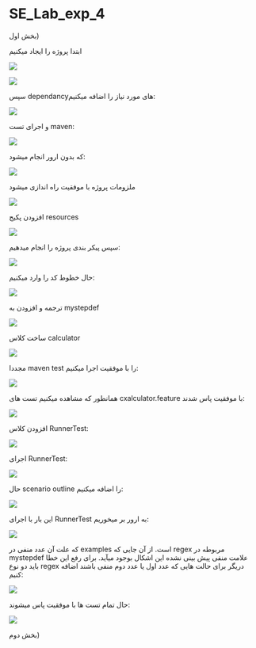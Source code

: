 # SE_Lab_exp_4

بخش اول)

ابتدا پروژه را ایجاد میکنیم

![](https://github.com/amir-haji/SE_Lab_exp_4/screenshots/image.png)

![](https://github.com/amir-haji/SE_Lab_exp_4/screenshots/image-1.png)

سپس dependancyهای مورد نیاز را اضافه میکنیم:

![](https://github.com/amir-haji/SE_Lab_exp_4/screenshots/image-2.png)

و اجرای تست maven:

![](https://github.com/amir-haji/SE_Lab_exp_4/screenshots/image-3.png)

که بدون ارور انجام میشود:

![](https://github.com/amir-haji/SE_Lab_exp_4/screenshots/image-4.png)

ملزومات پروژه با موفقیت راه اندازی میشود

![](https://github.com/amir-haji/SE_Lab_exp_4/screenshots/image-5.png)

افزودن پکیج resources

![](https://github.com/amir-haji/SE_Lab_exp_4/screenshots/image-6.png)

سپس پیکر بندی پروژه را انجام میدهیم:

![](https://github.com/amir-haji/SE_Lab_exp_4/screenshots/image-7.png)

حال خطوط کد را وارد میکنیم:

![](https://github.com/amir-haji/SE_Lab_exp_4/screenshots/image-8.png)

ترجمه و افزودن به mystepdef 

![](https://github.com/amir-haji/SE_Lab_exp_4/screenshots/image-9.png)

ساخت کلاس calculator

![](https://github.com/amir-haji/SE_Lab_exp_4/screenshots/image-10.png)

مجددا maven test را با موفقیت اجرا میکنیم:

![](https://github.com/amir-haji/SE_Lab_exp_4/screenshots/image-11.png)

همانطور که مشاهده میکنیم تست های cxalculator.feature با موفقیت پاس شدند:

![](https://github.com/amir-haji/SE_Lab_exp_4/screenshots/image-12.png)

افزودن کلاس RunnerTest:

![](https://github.com/amir-haji/SE_Lab_exp_4/screenshots/image-13.png)

اجرای RunnerTest:

![](https://github.com/amir-haji/SE_Lab_exp_4/screenshots/image-14.png)

حال scenario outline را اضافه میکنیم:

![](https://github.com/amir-haji/SE_Lab_exp_4/screenshots/image-15.png)

این بار با اجرای RunnerTest به ارور بر میخوریم:

![](https://github.com/amir-haji/SE_Lab_exp_4/screenshots/image-16.png)

که علت آن عدد منفی در examples است.
از آن جایی که regex مربوطه در mystepdef علامت منفی پیش بینی نشده این اشکال بوجود میآید.
برای رفع این خطا باید دو نوع regex دریگر برای حالت هایی که عدد اول یا عدد دوم منفی باشند اضافه کنیم:

![](https://github.com/amir-haji/SE_Lab_exp_4/screenshots/image-17.png)

حال تمام تست ها با موفقیت پاس میشوند:

![](https://github.com/amir-haji/SE_Lab_exp_4/screenshots/image-18.png)


بخش دوم)
